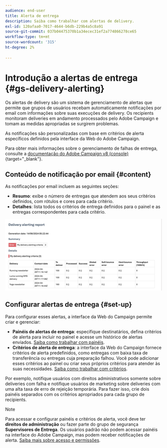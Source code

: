 ```yaml
---
audience: end-user
title: Alerta de entrega
description: Saiba como trabalhar com alertas de delivery.
exl-id: 120afaa0-7017-4644-b6db-229b4a5c8a91
source-git-commit: 037b04475370b1a34ecec31ef2a774866278ce65
workflow-type: tm+mt
source-wordcount: '315'
ht-degree: 2%

---
```


# Introdução a alertas de entrega {#gs-delivery-alerting}

Os alertas de delivery são um sistema de gerenciamento de alertas que permite que grupos de usuários recebam automaticamente notificações por email com informações sobre suas execuções de delivery. Os recipients monitoram deliveries em andamento processados pelo Adobe Campaign e tomam as medidas apropriadas se surgirem problemas.

As notificações são personalizadas com base em critérios de alerta específicos definidos pela interface da Web do Adobe Campaign.

Para obter mais informações sobre o gerenciamento de falhas de entrega, consulte a [documentação do Adobe Campaign v8 (console)](https://experienceleague.adobe.com/en/docs/campaign/campaign-v8/send/failures/delivery-failures#send){target="_blank"}.

## Conteúdo de notificação por email {#content}

As notificações por email incluem as seguintes seções:

* **Resumo**: exibe o número de entregas que atendem aos seus critérios definidos, com rótulos e cores para cada critério.
* **Detalhes**: lista todos os critérios de entrega definidos para o painel e as entregas correspondentes para cada critério.

![Descrição: esta captura de tela mostra o layout de notificação por email, incluindo as seções de resumo e detalhes.](assets/alerting-email.png)

## Configurar alertas de entrega {#set-up}

Para configurar esses alertas, a interface da Web do Campaign permite criar e gerenciar:

* **Painéis de alertas de entrega**: especifique destinatários, defina critérios de alerta para incluir no painel e acesse um histórico de alertas enviados. [Saiba como trabalhar com painéis](../msg/delivery-alerting-dashboards.md).
* **Critérios de alerta de entrega**: a interface da Web do Campaign fornece critérios de alerta predefinidos, como entregas com baixa taxa de transferência ou entregas cuja preparação falhou. Você pode adicionar esses critérios ao painel ou criar seus próprios critérios para atender às suas necessidades. [Saiba como trabalhar com critérios](../msg/delivery-alerting-criteria.md).

Por exemplo, notifique usuários com direitos administrativos somente sobre deliveries com falha e notifique usuários de marketing sobre deliveries com uma alta taxa de erro de rejeição temporária. Para fazer isso, crie dois painéis separados com os critérios apropriados para cada grupo de recipients.

>[!NOTE]
>
>Para acessar e configurar painéis e critérios de alerta, você deve ter **direitos de administração** ou fazer parte do grupo de segurança **Supervisores de Entrega**. Os usuários padrão não podem acessar painéis na interface do Adobe Campaign, mas podem receber notificações de alerta. [Saiba mais sobre acesso e permissões](../get-started/permissions.md).